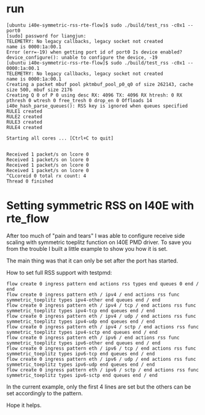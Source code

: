 
# run

```
[ubuntu i40e-symmetric-rss-rte-flow]$ sudo ./build/test_rss -c0x1 -- port0
[sudo] password for liangjun: 
TELEMETRY: No legacy callbacks, legacy socket not created
name is 0000:1a:00.1 
Error (err=-19) when getting port id of port0 Is device enabled?
device_configure(): unable to configure the device, -19
[ubuntu i40e-symmetric-rss-rte-flow]$ sudo ./build/test_rss -c0x1 -- 0000:1a:00.1 
TELEMETRY: No legacy callbacks, legacy socket not created
name is 0000:1a:00.1 
Creating a packet mbuf pool pktmbuf_pool_p0_q0 of size 262143, cache size 500, mbuf size 2176
Creating Q 0 of P 0 using desc RX: 4096 TX: 4096 RX htresh: 0 RX pthresh 0 wtresh 0 free_tresh 0 drop_en 0 Offloads 14
i40e_hash_parse_queues(): RSS key is ignored when queues specified
RULE1 created
RULE2 created
RULE3 created
RULE4 created

Starting all cores ... [Ctrl+C to quit]


Received 1 packet/s on lcore 0
Received 1 packet/s on lcore 0
Received 1 packet/s on lcore 0
Received 1 packet/s on lcore 0
^CLcoreid 0 total rx count: 4
Thread 0 finished
```


# Setting symmetric RSS on I40E with rte_flow
 
After too much of "pain and tears" I was able to configure receive side scaling with symmetric toeplitz function on I40E PMD driver. To save you from the trouble I built a little example to show you how it is set.

The main thing was that it can only be set after the port has started.

How to set full RSS support with testpmd:
```
flow create 0 ingress pattern end actions rss types end queues 0 end / end
flow create 0 ingress pattern eth / ipv4 / end actions rss func symmetric_toeplitz types ipv4-other end queues end / end
flow create 0 ingress pattern eth / ipv4 / tcp / end actions rss func symmetric_toeplitz types ipv4-tcp end queues end / end
flow create 0 ingress pattern eth / ipv4 / udp / end actions rss func symmetric_toeplitz types ipv4-udp end queues end / end
flow create 0 ingress pattern eth / ipv4 / sctp / end actions rss func symmetric_toeplitz types ipv4-sctp end queues end / end
flow create 0 ingress pattern eth / ipv6 / end actions rss func symmetric_toeplitz types ipv6-other end queues end / end
flow create 0 ingress pattern eth / ipv6 / tcp / end actions rss func symmetric_toeplitz types ipv6-tcp end queues end / end
flow create 0 ingress pattern eth / ipv6 / udp / end actions rss func symmetric_toeplitz types ipv6-udp end queues end / end
flow create 0 ingress pattern eth / ipv6 / sctp / end actions rss func symmetric_toeplitz types ipv6-sctp end queues end / end
```

In the current example, only the first 4 lines are set but the others can be set accordingly to the pattern.

Hope it helps.
